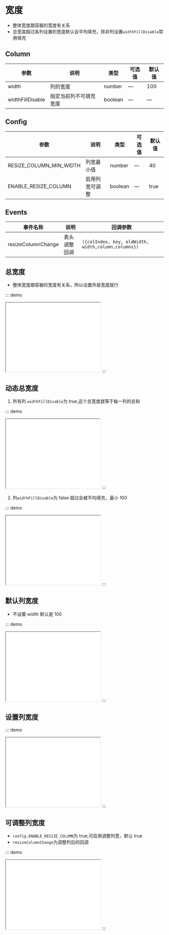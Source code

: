 # 宽度

-   整体宽度跟容器的宽度有关系
-   总宽度超过各列设置的宽度默认会平均填充，除非列设置`widthFillDisable`禁用填充

## Column

| 参数             | 说明                   | 类型    | 可选值 | 默认值 |
| ---------------- | ---------------------- | ------- | ------ | ------ |
| width            | 列的宽度               | number  | —      | 100    |
| widthFillDisable | 指定当前列不可填充宽度 | boolean | —      | —      |

## Config

| 参数                    | 说明           | 类型    | 可选值 | 默认值 |
| ----------------------- | -------------- | ------- | ------ | ------ |
| RESIZE_COLUMN_MIN_WIDTH | 列宽最小值     | number  | —      | 40     |
| ENABLE_RESIZE_COLUMN    | 启用列宽可调整 | boolean | —      | true   |

## Events

| 事件名称           | 说明         | 回调参数                                            |
| ------------------ | ------------ | --------------------------------------------------- |
| resizeColumnChange | 表头调整回调 | `({colIndex, key, oldWidth, width,column,columns})` |

## 总宽度

-   整体宽度跟容器的宽度有关系，所以设置外层宽度就行

::: demo

<iframe src="/width/width.html" style="min-height:220px"></iframe>
:::

## 动态总宽度

1. 所有列 `widthFillDisable`为 true,这个总宽度就等于每一列的总和

::: demo

<iframe src="/width/width-dynamic.html" style="min-height:220px"></iframe>
:::

2. 列`widthFillDisable`为 false 超过会被平均填充，最小 100

::: demo

<iframe src="/width/width-dynamic1.html" style="min-height:220px"></iframe>
:::

## 默认列宽度

-   不设置 width 默认是 100

::: demo

<iframe src="/width/base.html" style="min-height:220px"></iframe>
:::

## 设置列宽度

::: demo

<iframe src="/width/setting.html" style="min-height:220px"></iframe>
:::

## 可调整列宽度

-   `config.ENABLE_RESIZE_COLUMN`为 true,可启用调整列宽，默认 true
-   `resizeColumnChange`为调整列后的回调

::: demo

<iframe src="/width/resize.html" style="min-height:220px"></iframe>
:::

